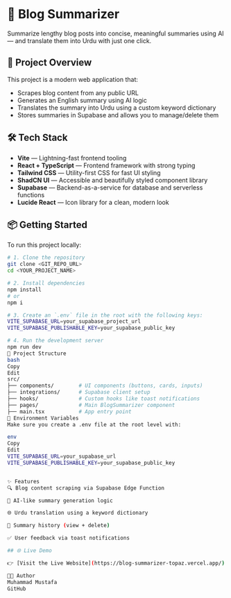 # 🧠 Blog Summarizer

Summarize lengthy blog posts into concise, meaningful summaries using AI — and translate them into Urdu with just one click.

## 🚀 Project Overview

This project is a modern web application that:
- Scrapes blog content from any public URL
- Generates an English summary using AI logic
- Translates the summary into Urdu using a custom keyword dictionary
- Stores summaries in Supabase and allows you to manage/delete them

## 🛠 Tech Stack

- **Vite** — Lightning-fast frontend tooling  
- **React + TypeScript** — Frontend framework with strong typing  
- **Tailwind CSS** — Utility-first CSS for fast UI styling  
- **ShadCN UI** — Accessible and beautifully styled component library  
- **Supabase** — Backend-as-a-service for database and serverless functions  
- **Lucide React** — Icon library for a clean, modern look

## 📦 Getting Started

To run this project locally:

```bash
# 1. Clone the repository
git clone <GIT_REPO_URL>
cd <YOUR_PROJECT_NAME>

# 2. Install dependencies
npm install
# or
npm i

# 3. Create an `.env` file in the root with the following keys:
VITE_SUPABASE_URL=your_supabase_project_url
VITE_SUPABASE_PUBLISHABLE_KEY=your_supabase_public_key

# 4. Run the development server
npm run dev
📁 Project Structure
bash
Copy
Edit
src/
├── components/        # UI components (buttons, cards, inputs)
├── integrations/      # Supabase client setup
├── hooks/             # Custom hooks like toast notifications
├── pages/             # Main BlogSummarizer component
├── main.tsx           # App entry point
🔐 Environment Variables
Make sure you create a .env file at the root level with:

env
Copy
Edit
VITE_SUPABASE_URL=your_supabase_url
VITE_SUPABASE_PUBLISHABLE_KEY=your_supabase_public_key


✨ Features
🔍 Blog content scraping via Supabase Edge Function

🧠 AI-like summary generation logic

🌐 Urdu translation using a keyword dictionary

📜 Summary history (view + delete)

✅ User feedback via toast notifications

## 🌐 Live Demo

👉 [Visit the Live Website](https://blog-summarizer-topaz.vercel.app/)

👨‍💻 Author
Muhammad Mustafa
GitHub